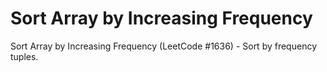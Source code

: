 # Sort Array by Increasing Frequency

Sort Array by Increasing Frequency (LeetCode #1636) - Sort by frequency tuples.
